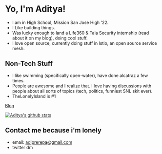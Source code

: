 # Yo, I'm Aditya!

- I am in High School, Mission San Jose High '22.
- I Like building things.
- Was lucky enough to land a Life360 & Tala Security internship (read about it on my blog), doing cool stuff.
- I love open source, currently doing stuff in Istio, an open source service mesh.

## Non-Tech Stuff

- I like swimming (specifically open-water), have done alcatraz a few times.
- People are awesome and I realize that. I love having discussions with people about all sorts of topics (tech, politics, funniest SNL skit ever).
- TheLonelyIsland is #1

[Blog](https://adiprerepa.github.io/blog.html)

[![Aditya's github stats](https://github-readme-stats.vercel.app/api?username=aditya)](https://github.com/anuraghazra/github-readme-stats)

## Contact me because i'm lonely

- email: adiprerepa@gmail.com
- twitter dm
